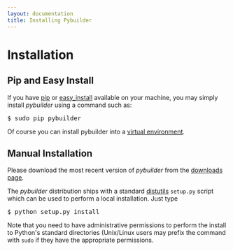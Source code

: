 ```yaml
---
layout: documentation
title: Installing Pybuilder
---
```


# Installation

## Pip and Easy Install

If you have [pip](http://pypi.python.org/pypi/pip) or [easy_install](http://packages.python.org/distribute/easy_install.html)
available on your machine, you may simply install *pybuilder* using a command such as:

<pre>$ sudo pip pybuilder</pre>

Of course you can install pybuilder into a [virtual environment](http://pypi.python.org/pypi/virtualenv).

## Manual Installation

Please download the most recent version of *pybuilder* from the
[downloads page](https://github.com/pybuilder/pybuilder/downloads).

The *pybuilder* distribution ships with a standard [distutils](http://docs.python.org/distutils/index.html) ```setup.py```
script which can be used to perform a local installation. Just type

<pre>$ python setup.py install</pre>

Note that you need to have administrative permissions to perform the install to Python's standard directories
(Unix/Linux users may prefix the command with ```sudo``` if they have the appropriate permissions.
